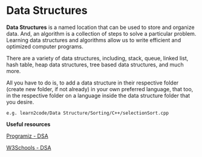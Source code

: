 # Data Structures

**Data Structures** is a named location that can be used to store and organize data. And, an algorithm is a collection of steps to solve a particular problem. Learning data structures and algorithms allow us to write efficient and optimized computer programs.

There are a variety of data structures, including, stack, queue, linked list, hash table, heap data structures, tree based data structures, and much more.

All you have to do is, to add a data structure in their respective folder (create new folder, if not already) in your own preferred language, that too, in the respective folder on a language inside the data structure folder that you desire.

    e.g. learn2code/Data Structure/Sorting/C++/selectionSort.cpp
    
**Useful resources**

 [Programiz - DSA](https://www.programiz.com/dsa) 
 
 [W3Schools -  DSA](https://www.w3schools.in/data-structures-tutorial/intro/)
